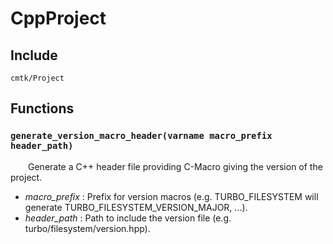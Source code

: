 
# CppProject

## Include
`cmtk/Project`

## Functions
### `generate_version_macro_header(varname macro_prefix header_path)`

&ensp;&ensp;&ensp;&ensp;Generate a C++ header file providing C-Macro giving the version of the project.
- *macro_prefix* : 	Prefix for version macros (e.g. TURBO_FILESYSTEM will generate TURBO_FILESYSTEM_VERSION_MAJOR, ...).
- *header_path* :  Path to include the version file (e.g. turbo/filesystem/version.hpp).
